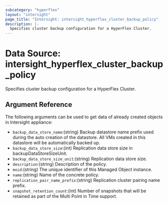 ```yaml
---
subcategory: "hyperflex"
layout: "intersight"
page_title: "Intersight: intersight_hyperflex_cluster_backup_policy"
description: |-
  Specifies cluster backup configuration for a HyperFlex Cluster.
---
```


# Data Source: intersight_hyperflex_cluster_backup_policy
Specifies cluster backup configuration for a HyperFlex Cluster.
## Argument Reference
The following arguments can be used to get data of already created objects in Intersight appliance:
* `backup_data_store_name`:(string) Backup datastore name prefix used during the auto creation of the datastore. All VMs created in this datastore will be automatically backed up. 
* `backup_data_store_size`:(int) Replication data store size in backupDataStoreSizeUnit. 
* `backup_data_store_size_unit`:(string) Replication data store size. 
* `description`:(string) Description of the policy. 
* `moid`:(string) The unique identifier of this Managed Object instance. 
* `name`:(string) Name of the concrete policy. 
* `replication_pair_name_prefix`:(string) Replication cluster pairing name prefix. 
* `snapshot_retention_count`:(int) Number of snapshots that will be retained as part of the Multi Point in Time support. 
